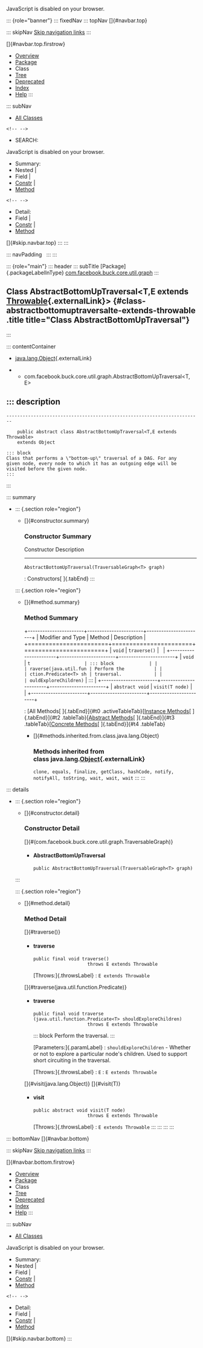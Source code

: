 <div>

JavaScript is disabled on your browser.

</div>

::: {role="banner"}
::: fixedNav
::: topNav
[]{#navbar.top}

::: skipNav
[Skip navigation links](#skip.navbar.top "Skip navigation links")
:::

[]{#navbar.top.firstrow}

-   [Overview](../../../../../../index.html)
-   [Package](package-summary.html)
-   Class
-   [Tree](package-tree.html)
-   [Deprecated](../../../../../../deprecated-list.html)
-   [Index](../../../../../../index-all.html)
-   [Help](../../../../../../help-doc.html)
:::

::: subNav
-   [All Classes](../../../../../../allclasses.html)

```{=html}
<!-- -->
```
-   SEARCH:

<div>

<div>

JavaScript is disabled on your browser.

</div>

</div>

<div>

-   Summary: 
-   Nested \| 
-   Field \| 
-   [Constr](#constructor.summary) \| 
-   [Method](#method.summary)

```{=html}
<!-- -->
```
-   Detail: 
-   Field \| 
-   [Constr](#constructor.detail) \| 
-   [Method](#method.detail)

</div>

[]{#skip.navbar.top}
:::
:::

::: navPadding
 
:::
:::

::: {role="main"}
::: header
::: subTitle
[Package]{.packageLabelInType} [com.facebook.buck.core.util.graph](package-summary.html)
:::

## Class AbstractBottomUpTraversal\<T,​E extends [Throwable](http://docs.oracle.com/javase/7/docs/api/java/lang/Throwable.html?is-external=true "class or interface in java.lang"){.externalLink}\> {#class-abstractbottomuptraversalte-extends-throwable .title title="Class AbstractBottomUpTraversal"}
:::

::: contentContainer
-   [java.lang.Object](http://docs.oracle.com/javase/7/docs/api/java/lang/Object.html?is-external=true "class or interface in java.lang"){.externalLink}

-   -   com.facebook.buck.core.util.graph.AbstractBottomUpTraversal\<T,​E\>

::: description
-   

    ------------------------------------------------------------------------

        public abstract class AbstractBottomUpTraversal<T,​E extends Throwable>
        extends Object

    ::: block
    Class that performs a \"bottom-up\" traversal of a DAG. For any
    given node, every node to which it has an outgoing edge will be
    visited before the given node.
    :::
:::

::: summary
-   ::: {.section role="region"}
    -   []{#constructor.summary}

        ### Constructor Summary

          Constructor                                              Description
          -------------------------------------------------------- -------------
          `AbstractBottomUpTraversal​(TraversableGraph<T> graph)`    

          : Constructors[ ]{.tabEnd}
    :::

    ::: {.section role="region"}
    -   []{#method.summary}

        ### Method Summary

        +-----------------------+-----------------------+-----------------------+
        | Modifier and Type     | Method                | Description           |
        +=======================+=======================+=======================+
        | `void`                | `traverse()`          |                       |
        +-----------------------+-----------------------+-----------------------+
        | `void`                | `t                    | ::: block             |
        |                       | raverse​(java.util.fun | Perform the           |
        |                       | ction.Predicate<T> sh | traversal.            |
        |                       | ouldExploreChildren)` | :::                   |
        +-----------------------+-----------------------+-----------------------+
        | `abstract void`       | `visit​(T node)`       |                       |
        +-----------------------+-----------------------+-----------------------+

        : [All Methods[ ]{.tabEnd}]{#t0 .activeTableTab}[[Instance
        Methods](javascript:show(2);)[ ]{.tabEnd}]{#t2
        .tableTab}[[Abstract
        Methods](javascript:show(4);)[ ]{.tabEnd}]{#t3
        .tableTab}[[Concrete
        Methods](javascript:show(8);)[ ]{.tabEnd}]{#t4 .tableTab}

        -   []{#methods.inherited.from.class.java.lang.Object}

            ### Methods inherited from class java.lang.[Object](http://docs.oracle.com/javase/7/docs/api/java/lang/Object.html?is-external=true "class or interface in java.lang"){.externalLink}

            `clone, equals, finalize, getClass, hashCode, notify, notifyAll, toString, wait, wait, wait`
    :::
:::

::: details
-   ::: {.section role="region"}
    -   []{#constructor.detail}

        ### Constructor Detail

        []{#<init>(com.facebook.buck.core.util.graph.TraversableGraph)}

        -   #### AbstractBottomUpTraversal

                public AbstractBottomUpTraversal​(TraversableGraph<T> graph)
    :::

    ::: {.section role="region"}
    -   []{#method.detail}

        ### Method Detail

        []{#traverse()}

        -   #### traverse

            ``` methodSignature
            public final void traverse()
                                throws E extends Throwable
            ```

            [Throws:]{.throwsLabel}
            :   `E extends Throwable`

        []{#traverse(java.util.function.Predicate)}

        -   #### traverse

            ``` methodSignature
            public final void traverse​(java.util.function.Predicate<T> shouldExploreChildren)
                                throws E extends Throwable
            ```

            ::: block
            Perform the traversal.
            :::

            [Parameters:]{.paramLabel}
            :   `shouldExploreChildren` - Whether or not to explore a
                particular node\'s children. Used to support short
                circuiting in the traversal.

            [Throws:]{.throwsLabel}
            :   `E`
            :   `E extends Throwable`

        []{#visit(java.lang.Object)} []{#visit(T)}

        -   #### visit

            ``` methodSignature
            public abstract void visit​(T node)
                                throws E extends Throwable
            ```

            [Throws:]{.throwsLabel}
            :   `E extends Throwable`
    :::
:::
:::
:::

::: bottomNav
[]{#navbar.bottom}

::: skipNav
[Skip navigation links](#skip.navbar.bottom "Skip navigation links")
:::

[]{#navbar.bottom.firstrow}

-   [Overview](../../../../../../index.html)
-   [Package](package-summary.html)
-   Class
-   [Tree](package-tree.html)
-   [Deprecated](../../../../../../deprecated-list.html)
-   [Index](../../../../../../index-all.html)
-   [Help](../../../../../../help-doc.html)
:::

::: subNav
-   [All Classes](../../../../../../allclasses.html)

<div>

<div>

JavaScript is disabled on your browser.

</div>

</div>

<div>

-   Summary: 
-   Nested \| 
-   Field \| 
-   [Constr](#constructor.summary) \| 
-   [Method](#method.summary)

```{=html}
<!-- -->
```
-   Detail: 
-   Field \| 
-   [Constr](#constructor.detail) \| 
-   [Method](#method.detail)

</div>

[]{#skip.navbar.bottom}
:::
